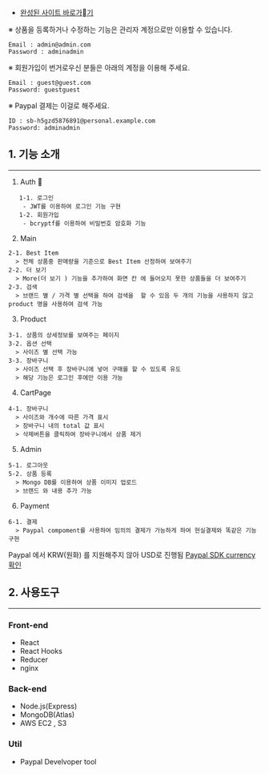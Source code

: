 - [완성된 사이트 바로가기](http://ec2-3-35-52-99.ap-northeast-2.compute.amazonaws.com/)

※ 상품을 등록하거나 수정하는 기능은 관리자 계정으로만 이용할 수 있습니다.

```
Email : admin@admin.com
Password : adminadmin
```

※ 회원가입이 번거로우신 분들은 아래의 계정을 이용해 주세요.

```
Email : guest@guest.com
Password: guestguest
```

※ Paypal 결제는 이걸로 해주세요.

```
ID : sb-h5gzd5876891@personal.example.com
Password: adminadmin
```

## 1. 기능 소개

---

1. Auth 🔐

```
   1-1. 로그인
    - JWT를 이용하여 로그인 기능 구현
   1-2. 회원가입
    - bcryptf를 이용하여 비밀번호 암호화 기능
```

2. Main

```
2-1. Best Item
  > 전체 상품중 판매량을 기준으로 Best Item 선정하여 보여주기
2-2. 더 보기
  > More(더 보기 ) 기능을 추가하여 화면 칸 에 들어오지 못한 상품들을 더 보여주기
2-3. 검색
  > 브랜드 별 / 가격 별 선택을 하여 검색을  할 수 있음 두 개의 기능을 사용하지 않고 product 명을 사용하여 검색 가능
```

3. Product

```
3-1. 상품의 상세정보를 보여주는 페이지
3-2. 옵션 선택
  > 사이즈 별 선택 가능
3-3. 장바구니
  > 사이즈 선택 후 장바구니에 넣어 구매를 할 수 있도록 유도
  > 해당 기능은 로그인 후에만 이용 가능
```

4. CartPage

```
4-1. 장바구니
  > 사이즈와 개수에 따른 가격 표시
  > 장바구니 내의 total 값 표시
  > 삭제버튼을 클릭하여 장바구니에서 상품 제거
```

5. Admin

```
5-1. 로그아웃
5-2. 상품 등록
  > Mongo DB를 이용하여 상품 이미지 업로드
  > 브랜드 와 내용 추가 가능
```

6. Payment

```
6-1. 결제
  > Paypal compoment를 사용하여 임의의 결제가 가능하게 하여 현실결제와 똑같은 기능 구현
```

Paypal 에서 KRW(원화) 를 지원해주지 않아 USD로 진행됨
[Paypal SDK currency 확인](https://developer.paypal.com/docs/checkout/reference/customize-sdk/)

## 2. 사용도구

---

### Front-end

- React
- React Hooks
- Reducer
- nginx

### Back-end

- Node.js(Express)
- MongoDB(Atlas)
- AWS EC2 , S3

### Util

- Paypal Develvoper tool
